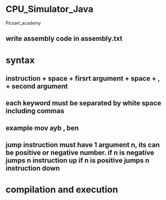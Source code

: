 # CPU_Simulator_Java
Picsart_academy

## write assembly code in assembly.txt

# syntax

## instruction + space +  firsrt argument + space + , + second argument
## each keyword must be separated by white space including commas
## example   mov ayb , ben 

## jump instruction must have 1 argument n, its can be positive or negative number. if n is negative jumps n instruction up if n is positive jumps n instruction down

# compilation and execution


